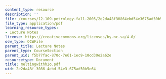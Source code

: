 ```yaml
---
content_type: resource
description: ''
file: /courses/12-109-petrology-fall-2005/2e2da48f30864ebd54e3675ad50b5c64_meltingwithh2o.pdf
file_type: application/pdf
learning_resource_types:
- Lecture Notes
license: https://creativecommons.org/licenses/by-nc-sa/4.0/
ocw_type: OCWFile
parent_title: Lecture Notes
parent_type: CourseSection
parent_uid: f5b77fac-870c-7e61-1ec9-10cd30e2a62e
resourcetype: Document
title: meltingwithh2o.pdf
uid: 2e2da48f-3086-4ebd-54e3-675ad50b5c64
---
```

